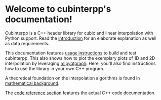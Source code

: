 # Welcome to cubinterpp's documentation!

Cubinterpp is a C++ header library for cubic and linear interpolation with
Python support. Read the [introduction](introduction.md) for an elaborate
explanation as well as data requirements.

This documentation features [usage instructions](usage.md) to build and test
cubinterpp. This also shows how to plot the exemplary plots of 1D and 2D
interpolation by leveraging
[mlpyqtgraph](https://github.com/swvanbuuren/mlpyqtgraph). Here, you'll also
find instructions how to use the library in your own C++ program.

A theoretical foundation on the interpolation algorithms is found in
[mathematical background](theory).

The [code reference section](reference) features the actual C++ code
documentation.
